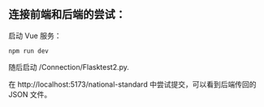 
## 连接前端和后端的尝试：


启动 Vue 服务：
```
npm run dev
```

随后启动 /Connection/Flasktest2.py.

在 http://localhost:5173/national-standard 中尝试提交，可以看到后端传回的 JSON 文件。
